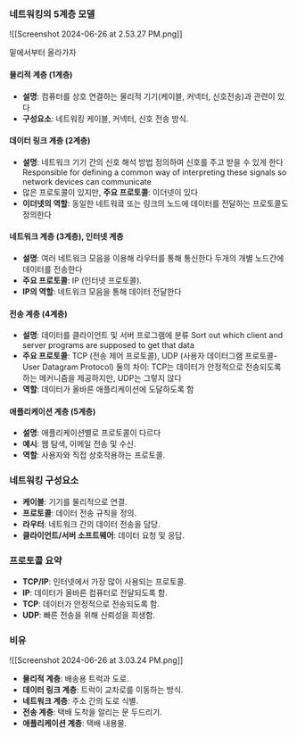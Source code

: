 ### 네트워킹의 5계층 모델
![[Screenshot 2024-06-26 at 2.53.27 PM.png]]

밑에서부터 올라가자
#### 물리적 계층 (1계층)
- **설명**: 컴퓨터를 상호 연결하는 물리적 기기(케이블, 커넥터, 신호전송)과 관련이 있다
- **구성요소**: 네트워킹 케이블, 커넥터, 신호 전송 방식.

#### 데이터 링크 계층 (2계층)
- **설명**: 네트워크 기기 간의 신호 해석 방법 정의하여 신호를 주고 받을 수 있게 한다
  Responsible for defining a common way of interpreting these signals so network devices can communicate
- 많은 프로토콜이 있지만, **주요 프로토콜**: 이더넷이 있다
- **이더넷의 역할**: 동일한 네트워킄 또는 링크의 노드에 데이터를 전달하는 프로토콜도 정의한다

#### 네트워크 계층 (3계층), 인터넷 계층
- **설명**: 여러 네트워크 모음을 이용해 라우터를 통해 통신한다
  두개의 개별 노드간에 데이터를 전송한다
- **주요 프로토콜**: IP (인터넷 프로토콜).
- **IP의 역할**: 네트워크 모음을 통해 데이터 전달한다

#### 전송 계층 (4계층)
- **설명**: 데이터를 클라이언트 및 서버 프로그램에 분류
  Sort out which client and server programs are supposed to get that data
- **주요 프로토콜**: TCP (전송 제어 프로토콜), UDP (사용자 데이터그램 프로토콜-User Datagram Protocol)
  둘의 차이: TCP는 데이터가 안정적으로 전송되도록 하는 메커니즘을 제공하지만, UDP는 그렇지 않다
- **역할**: 데이터가 올바른 애플리케이션에 도달하도록 함

#### 애플리케이션 계층 (5계층)
- **설명**: 애플리케이션별로 프로토콜이 다르다
- **예시**: 웹 탐색, 이메일 전송 및 수신.
- **역할**: 사용자와 직접 상호작용하는 프로토콜.

### 네트워킹 구성요소
- **케이블**: 기기를 물리적으로 연결.
- **프로토콜**: 데이터 전송 규칙을 정의.
- **라우터**: 네트워크 간의 데이터 전송을 담당.
- **클라이언트/서버 소프트웨어**: 데이터 요청 및 응답.

### 프로토콜 요약
- **TCP/IP**: 인터넷에서 가장 많이 사용되는 프로토콜.
- **IP**: 데이터가 올바른 컴퓨터로 전달되도록 함.
- **TCP**: 데이터가 안정적으로 전송되도록 함.
- **UDP**: 빠른 전송을 위해 신뢰성을 희생함.

### 비유
![[Screenshot 2024-06-26 at 3.03.24 PM.png]]
- **물리적 계층**: 배송용 트럭과 도로.
- **데이터 링크 계층**: 트럭이 교차로를 이동하는 방식.
- **네트워크 계층**: 주소 간의 도로 식별.
- **전송 계층**: 택배 도착을 알리는 문 두드리기.
- **애플리케이션 계층**: 택배 내용물.
